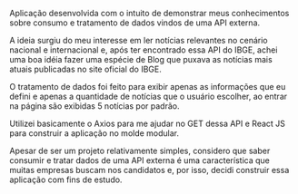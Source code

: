 Aplicação desenvolvida com o intuito de demonstrar meus conhecimentos sobre consumo e tratamento de dados vindos de uma API externa.

A ideia surgiu do meu interesse em ler notícias relevantes no cenário nacional e internacional e, após ter encontrado essa API do IBGE,
achei uma boa idéia fazer uma espécie de Blog que puxava as notícias mais atuais publicadas no site oficial do IBGE.

O tratamento de dados foi feito para exibir apenas as informações que eu defini e apenas a quantidade de notícias que o usuário escolher,
ao entrar na página são exibidas 5 notícias por padrão.

Utilizei basicamente o Axios para me ajudar no GET dessa API e React JS para construir a aplicação no molde modular.

Apesar de ser um projeto relativamente simples, considero que saber consumir e tratar dados de uma API externa é uma característica que muitas
empresas buscam nos candidatos e, por isso, decidi construir essa aplicação com fins de estudo.

